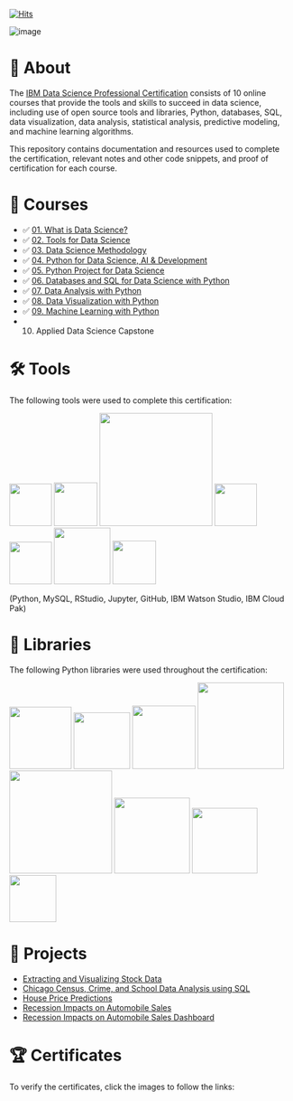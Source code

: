 [![Hits](https://hits.seeyoufarm.com/api/count/incr/badge.svg?url=https%3A%2F%2Fgithub.com%2Fmauritsvzb%2FIBM-Data-Science-Professional-Certificate%2Ftree%2Fmain&count_bg=%2379C83D&title_bg=%23555555&icon=github.svg&icon_color=%23E7E7E7&title=Repo+views&edge_flat=false)](https://hits.seeyoufarm.com)

![image](https://github.com/mauritsvzb/IBM-Data-Science-Professional-Certificate/assets/13508894/dc87e579-f72c-47ff-91fc-a348c5738932)

# 📄 About
The [IBM Data Science Professional Certification](https://www.coursera.org/professional-certificates/ibm-data-science) consists of 10 online courses that provide the tools and skills to succeed in data science, including use of open source tools and libraries, Python, databases, SQL, data visualization, data analysis, statistical analysis, predictive modeling, and machine learning algorithms.

This repository contains documentation and resources used to complete the certification, relevant notes and other code snippets, and proof of certification for each course.

# 📑 Courses
* ✅ [01. What is Data Science?](https://github.com/mauritsvzb/IBM-Data-Science-Professional-Certificate/tree/main/01.%20What%20is%20Data%20Science)
* ✅ [02. Tools for Data Science](https://github.com/mauritsvzb/IBM-Data-Science-Professional-Certificate/tree/main/02.%20Tools%20for%20Data%20Science)
* ✅ [03. Data Science Methodology](https://github.com/mauritsvzb/IBM-Data-Science-Professional-Certificate/tree/main/03.%20Data%20Science%20Methodology)
* ✅ [04. Python for Data Science, AI & Development](https://github.com/mauritsvzb/IBM-Data-Science-Professional-Certificate/tree/main/04.%20Python%20for%20Data%20Science%2C%20AI%20%26%20Development)
* ✅ [05. Python Project for Data Science](https://github.com/mauritsvzb/IBM-Data-Science-Professional-Certificate/tree/main/05.%20Python%20Project%20for%20Data%20Science)
* ✅ [06. Databases and SQL for Data Science with Python](https://github.com/mauritsvzb/IBM-Data-Science-Professional-Certificate/tree/main/06.%20Databases%20and%20SQL%20for%20Data%20Science%20with%20Python)
* ✅ [07. Data Analysis with Python](https://github.com/mauritsvzb/IBM-Data-Science-Professional-Certificate/tree/main/07.%20Data%20Analysis%20With%20Python)
* ✅ [08. Data Visualization with Python](https://github.com/mauritsvzb/IBM-Data-Science-Professional-Certificate/tree/main/08.%20Data%20Visualization%20with%20Python)
* ✅ [09. Machine Learning with Python](https://github.com/mauritsvzb/IBM-Data-Science-Professional-Certificate/tree/main/09.%20Machine%20Learning%20with%20Python)
*  10. Applied Data Science Capstone

# 🛠️ Tools
The following tools were used to complete this certification:

<img src="https://github.com/mauritsvzb/IBM-Data-Science-Professional-Certificate/assets/13508894/2bfc9e1a-ed8f-430d-a75e-66cf202036a0.png" width="75" />
<img src="https://github.com/mauritsvzb/IBM-Data-Science-Professional-Certificate/assets/13508894/759ffa90-7da8-4720-be94-1d8cfe3b8468.png" width="77" />
<img src="https://github.com/mauritsvzb/IBM-Data-Science-Professional-Certificate/assets/13508894/d281a2d8-0c20-4632-9dad-50279b56311b.png" width="200" />
<img src="https://github.com/mauritsvzb/IBM-Data-Science-Professional-Certificate/assets/13508894/44575b3a-8602-449c-bd9c-2ab6a8fa09f8.png" width="75" />
<img src="https://github.com/mauritsvzb/IBM-Data-Science-Professional-Certificate/assets/13508894/2c54bf3c-6c32-42c8-aae0-7a3b2479447e.png" width="75" />
<img src="https://github.com/mauritsvzb/IBM-Data-Science-Professional-Certificate/assets/13508894/bb0c1c8d-1612-458d-bf8f-4122a30abf3c.png" width="100" />
<img src="https://github.com/mauritsvzb/IBM-Data-Science-Professional-Certificate/assets/13508894/523a80d5-6f2c-4967-8f29-3aff8e755d4f.png" width="77" />

(Python, MySQL, RStudio, Jupyter, GitHub, IBM Watson Studio, IBM Cloud Pak)

# 📖 Libraries
The following Python libraries were used throughout the certification:

<img src="https://github.com/mauritsvzb/IBM-Data-Science-Professional-Certificate/assets/13508894/31e904d1-8459-4314-80a0-9a5555e4f061.jpeg" width="110" />
<img src="https://github.com/mauritsvzb/IBM-Data-Science-Professional-Certificate/assets/13508894/ab3c497c-56e0-4f6b-9829-70a23a09b37f.jpeg" width="100" />
<img src="https://github.com/mauritsvzb/IBM-Data-Science-Professional-Certificate/assets/13508894/4fc9d9d1-e930-405a-b8d0-e8e7727335c9.jpeg" width="112" />
<img src="https://github.com/mauritsvzb/IBM-Data-Science-Professional-Certificate/assets/13508894/fddc384a-d6bb-4061-9748-3ba3f8139ed7.jpeg" width="153" />
<img src="https://github.com/mauritsvzb/IBM-Data-Science-Professional-Certificate/assets/13508894/79b21b95-d887-4a02-95e2-778caad67e16.jpeg" width="182" />
<img src="https://github.com/mauritsvzb/IBM-Data-Science-Professional-Certificate/assets/13508894/ecc0dcdf-318c-4d62-8940-2acec7249fb0.jpeg" width="134" />
<img src="https://github.com/mauritsvzb/IBM-Data-Science-Professional-Certificate/assets/13508894/ca504388-7f12-4ff9-a631-c7f242cc6dba.png" width="116" />
<img src="https://github.com/mauritsvzb/IBM-Data-Science-Professional-Certificate/assets/13508894/bbac0c5c-29b8-473a-a3ce-87e399aab755.jpeg" width="83" />

# 📂 Projects
* [Extracting and Visualizing Stock Data](https://github.com/mauritsvzb/IBM-Data-Science-Professional-Certificate/blob/main/05.%20Python%20Project%20for%20Data%20Science/Final%20Assignment%20-%20Extracting%20and%20Visualizing%20Stock%20Data.ipynb)
* [Chicago Census, Crime, and School Data Analysis using SQL](https://github.com/mauritsvzb/IBM-Data-Science-Professional-Certificate/blob/main/06.%20Databases%20and%20SQL%20for%20Data%20Science%20with%20Python/05.%20Course%20Assignment/DB0201EN-PeerAssign-v5_SQLite.ipynb)
* [House Price Predictions](https://github.com/mauritsvzb/IBM-Data-Science-Professional-Certificate/blob/main/07.%20Data%20Analysis%20With%20Python/Final%20Assignment%20-%20House%20Price%20Predictions.ipynb)
* [Recession Impacts on Automobile Sales](https://github.com/mauritsvzb/IBM-Data-Science-Professional-Certificate/blob/main/08.%20Data%20Visualization%20with%20Python/Analyzing%20the%20Impact%20of%20Recession%20on%20Automobile%20Sales%20(Part%201)%20-%20Create%20visualizations%20using%20Matplotib%2C%20Seaborn%20and%20Folium.ipynb)
* [Recession Impacts on Automobile Sales Dashboard](https://github.com/mauritsvzb/IBM-Data-Science-Professional-Certificate/blob/main/08.%20Data%20Visualization%20with%20Python/Analyzing%20the%20Impact%20of%20Recession%20on%20Automobile%20Sales%20(Part%202)%20-%20Create%20Dashboard%20using%20Plotly%20and%20Dash.Rmd)

# 🏆 Certificates
To verify the certificates, click the images to follow the links:
